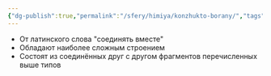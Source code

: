 ```yaml
---
{"dg-publish":true,"permalink":"/sfery/himiya/konzhukto-borany/","tags":["Неорганика"]}
---
```


- От латинского слова "соединять вместе"
- Обладают наиболее сложным строением
- Состоят из соединённых друг с другом фрагментов перечисленных выше типов 
